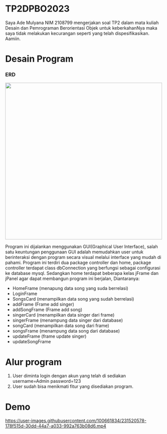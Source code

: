 # TP2DPBO2023
Saya Ade Mulyana NIM 2108799 mengerjakan soal TP2 dalam mata kuliah Desain dan Pemrograman Berorientasi Objek untuk keberkahanNya maka saya tidak melakukan kecurangan seperti yang telah dispesifikasikan. Aamiin.
# Desain Program

### ERD
<img width="500" src="https://user-images.githubusercontent.com/100661834/231514073-74ac2f0a-4c6d-455f-ab7d-1896912617f2.png">

Program ini dijalankan menggunakan GUI(Graphical User Interface), salah satu keuntungan penggunaan GUI adalah memudahkan user untuk berinteraksi dengan program secara visual melalui interface yang mudah di pahami. Program ini terdiri dua package controller dan home, package controller terdapat class dbConnection yang berfungsi sebagai configurasi ke database mysql. Sedangkan home terdapat beberapa kelas jFrame dan jPanel agar dapat membangun program ini berjalan, Diantaranya:
- HomeFrame (menapung data song yang suda berrelasi)
- LoginFrame 
- SongsCard (menampilkan data song yang sudah berrelasi)
- addFrame (Frame add singer)
- addSongFrame (Frame add song)
- singerCard (menampilkan data singer dari frame)
- singerFrame (menampung data singer dari database)
- songCard (menampilkan data song dari frame)
- songsFrame (menampung data song dari database)
- updateFrame (frame update singer)
- updateSongFrame

# Alur program
1. User diminta login dengan akun yang telah di sediakan username=Admin password=123
2. User sudah bisa menikmati fitur yang disediakan program.

# Demo


https://user-images.githubusercontent.com/100661834/231520578-178f515d-30dd-44a7-a033-992a763b08d6.mp4

